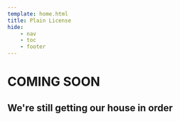 ```yaml
---
template: home.html
title: Plain License
hide:
    - nav
    - toc
    - footer
---
```


# COMING SOON

## We're still getting our house in order
